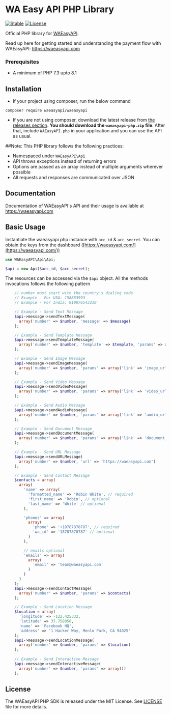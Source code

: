 # WA Easy API PHP Library

[![Stable](https://img.shields.io/badge/stable-v1.0.0-blue.svg)](https://packagist.org/packages/waeasyapi/waeasyapi#2.8.0) [![License](https://poser.pugx.org/waeasyapi/waeasyapi/license.svg)](https://packagist.org/packages/waeasyapi/waeasyapi)

Official PHP library for [WAEasyAPI](https://waeasyapi.com/).

Read up here for getting started and understanding the payment flow with WAEasyAPI: <https://waeasyapi.com>

### Prerequisites
- A minimum of PHP 7.3 upto 8.1


## Installation

-   If your project using composer, run the below command

```
composer require waeasyapi/waeasyapi
```

- If you are not using composer, download the latest release from [the releases section](https://github.com/waeasyapi/waeasyapi-php/releases).
    **You should download the `waeasyapi-php.zip` file**.
    After that, include `WAEasyAPI.php` in your application and you can use the API as usual.

##Note:
This PHP library follows the following practices:

- Namespaced under `WAEasyAPI\Api`
- API throws exceptions instead of returning errors
- Options are passed as an array instead of multiple arguments wherever possible
- All requests and responses are communicated over JSON

## Documentation

Documentation of WAEasyAPI's API and their usage is available at <https://waeasyapi.com>

## Basic Usage

Instantiate the waeasyapi php instance with `acc_id` & `acc_secret`. You can obtain the keys from the dashboard ([https://waeasyapi.com/](https://waeasyapi.com/))

```php
use WAEasyAPI\Api\Api;

$api = new Api($acc_id, $acc_secret);
```

The resources can be accessed via the `$api` object. All the methods invocations follows the following pattern

```php
    // number must start with the country's dialing code
    // Example - For USA: 158883993
    // Example - For India: 919876543210

    // Example - Send Text Message
    $api->message->sendTextMessage(
      array('number' => $number, 'message' => $message)
    );

    // Example - Send Template Message
    $api->message->sendTemplateMessage(
      array('number' => $number, 'template' => $template, 'params' => array())
    );

    // Example - Send Image Message
    $api->message->sendImageMessage(
      array('number' => $number, 'params' => array('link' => 'image_url'))
    );

    // Example - Send Video Message
    $api->message->sendVideoMessage(
      array('number' => $number, 'params' => array('link' => 'video_url'))
    );

    // Example - Send Audio Message
    $api->message->sendAudioMessage(
      array('number' => $number, 'params' => array('link' => 'audio_url'))
    );

    // Example - Send Document Message
    $api->message->sendDocumentMessage(
      array('number' => $number, 'params' => array('link' => 'document_url'))
    );

    // Example - Send URL Message
    $api->message->sendURLMessage(
      array('number' => $number, 'url' => 'https://waeasyapi.com')
    );

    // Example - Send Contact Message
    $contacts = array(
      array(
        'name' => array(
          'formatted_name' => 'Robin White', // required
          'first_name' => 'Robin', // optional
          'last_name' => 'White' // optional
        ),

        'phones' => array(
          array(
            'phone' => '+18787878787', // required
            'wa_id' => '18787878787' // optional
          )
        ),

        // emails optional
        'emails' => array(
          array(
            'email' => 'team@waeasyapi.com'
          )
        )
      )
    );
    $api->message->sendContactMessage(
      array('number' => $number, 'params' => $contacts)
    );

    // Example - Send Location Message
    $location = array(
      'longitude' => -122.425332,
      'latitude' => 37.758056,
      'name' => 'Facebook HQ',
      'address' => '1 Hacker Way, Menlo Park, CA 94025'
    );
    $api->message->sendLocationMessage(
      array('number' => $number, 'params' => $location)
    );
  
    // Example - Send Interactive Message
    $api->message->sendInteractiveMessage(
      array('number' => $number, 'params' => array())
    );
```


## License

The WAEasyAPI PHP SDK is released under the MIT License. See [LICENSE](LICENSE) file for more details.

